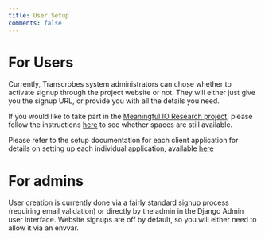 ```yaml
---
title: User Setup
comments: false
---
```


# For Users

Currently, Transcrobes system administrators can chose whether to activate signup through the project website or not. They will either just give you the signup URL, or provide you with all the details you need.

If you would like to take part in the [Meaningful IO Research project](/page/meaningful-io/home), please follow the instructions [here](/page/meaningful-io/experiment) to see whether spaces are still available.

Please refer to the setup documentation for each client application for details on setting up each individual application, available [here](/page/software/install/clients/overview)

# For admins

User creation is currently done via a fairly standard signup process (requiring email validation) or directly by the admin in the Django Admin user interface. Website signups are off by default, so you will either need to allow it via an envvar.
